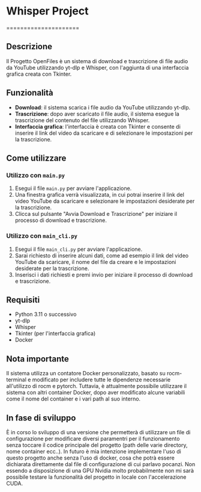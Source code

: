 # Whisper Project
=====================

**Descrizione**
---------------

Il Progetto OpenFiles è un sistema di download e trascrizione di file audio da YouTube utilizzando yt-dlp e Whisper, con l'aggiunta di una interfaccia grafica creata con Tkinter.

**Funzionalità**
-----------------

*   **Download**: il sistema scarica i file audio da YouTube utilizzando yt-dlp.
*   **Trascrizione**: dopo aver scaricato il file audio, il sistema esegue la trascrizione del contenuto del file utilizzando Whisper.
*   **Interfaccia grafica**: l'interfaccia è creata con Tkinter e consente di inserire il link del video da scaricare e di selezionare le impostazioni per la trascrizione.

**Come utilizzare**
-------------------

### Utilizzo con `main.py`

1.  Esegui il file `main.py` per avviare l'applicazione.
2.  Una finestra grafica verrà visualizzata, in cui potrai inserire il link del video YouTube da scaricare e selezionare le impostazioni desiderate per la trascrizione.
3.  Clicca sul pulsante "Avvia Download e Trascrizione" per iniziare il processo di download e trascrizione.

### Utilizzo con `main_cli.py`

1.  Esegui il file `main_cli.py` per avviare l'applicazione.
2.  Sarai richiesto di inserire alcuni dati, come ad esempio il link del video YouTube da scaricare, il nome del file da creare e le impostazioni desiderate per la trascrizione.
3.  Inserisci i dati richiesti e premi invio per iniziare il processo di download e trascrizione.

**Requisiti**
------------

*   Python 3.11 o successivo
*   yt-dlp
*   Whisper
*   Tkinter (per l'interfaccia grafica)
*   Docker 

**Nota importante**
--------------------

Il sistema utilizza un contatore Docker personalizzato, basato su rocm-terminal e modificato per includere tutte le dipendenze necessarie all'utilizzo di rocm e pytorch. Tuttavia, è attualmente possibile utilizzare il sistema con altri container Docker, dopo aver modificato alcune variabili come il nome del container e i vari path al suo interno.

**In fase di sviluppo**
---------------------

È in corso lo sviluppo di una versione che permetterà di utilizzare un file di configurazione per modificare diversi paramentri per il funzionamento senza toccare il codice principale del progetto (path delle varie directory, nome container ecc..). 
In futuro è mia intenzione implementare l'uso di questo progetto anche senza l'uso di docker, cosa che potrà essere dichiarata direttamente dal file di configurazione di cui parlavo pocanzi. 
Non essendo a disposizione di una GPU Nvidia molto probabilmente non mi sarà possibile testare la funzionalità del progetto in locale con l'accelerazione CUDA.

